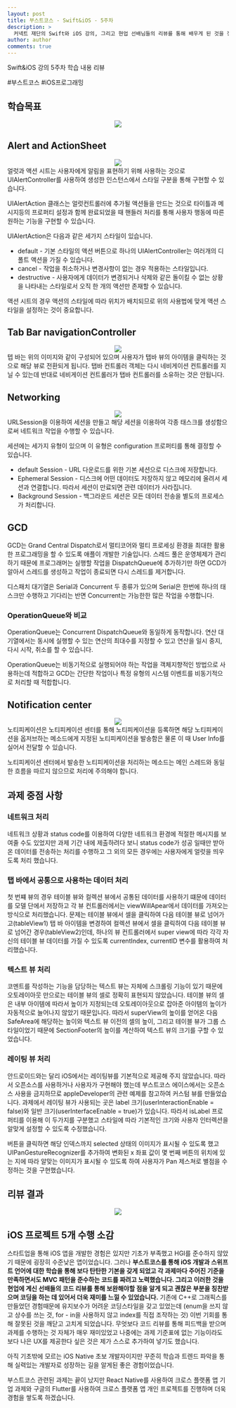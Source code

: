 ```yaml
---
layout: post
title: 부스트코스 - Swift&iOS - 5주차
description: >
  커넥트 재단의 Swift와 iOS 강의, 그리고 현업 선배님들의 리뷰를 통해 배우게 된 것을 정리하기 위한 포스팅 입니다.
author: author
comments: true
---
```


Swift&iOS 강의 5주차 학습 내용 리뷰

\#부스트코스 \#iOS프로그래밍

## 학습목표
<center>
<img src="https://sungwon-choi-29.github.io/assets/img/blog/boostcourse_5.png"/>
</center>

## Alert and ActionSheet
<center>
<img src="https://sungwon-choi-29.github.io/assets/img/blog/boostcourse_5_1.png"/>
</center>
얼럿과 액션 시트는 사용자에게 알림을 표현하기 위해 사용하는 것으로 UIAlertController를 사용하여 생성한 인스턴스에서 스타일 구분을 통해 구현할 수 있습니다.

UIAlertAction 클래스는 얼럿컨트롤러에 추가될 액션들을 만드는 것으로 타이틀과 메시지등의 프로퍼티 설정과 함께 완료되었을 때 핸들러 처리를 통해 사용자 행동에 따른 원하는 기능을 구현할 수 있습니다.

UIAlertAction은 다음과 같은 세가지 스타일이 있습니다.

* default - 기본 스타일의 액션 버튼으로 하나의 UIAlertController는 여러개의 디폴트 액션을 가질 수 있습니다.
* cancel - 작업을 취소하거나 변경사항이 없는 경우 적용하는 스타일입니다.
* destructive - 사용자에게 데이터가 변경되거나 삭제와 같은 돌이킬 수 없는 상황을 나타내는 스타일로서 오직 한 개의 액션만 존재할 수 있습니다.

액션 시트의 경우 액션의 스타일에 따라 위치가 배치되므로 위의 사용법에 맞게 액션 스타일을 설정하는 것이 중요합니다.

## Tab Bar navigationController
<center>
<img src="https://sungwon-choi-29.github.io/assets/img/blog/boostcourse_5_2.png"/>
</center>
텝 바는 위의 이미지와 같이 구성되어 있으며 사용자가 탭바 뷰의 아이템을 클릭하는 것으로 해당 뷰로 전환되게 됩니다. 탭바 컨트롤러 객체는 다시 네비게이션 컨트롤러를 지닐 수 있는데 반대로 네비게이션 컨트롤러가 탭바 컨트롤러를 소유하는 것은 안됩니다.

## Networking
<center>
<img src="https://sungwon-choi-29.github.io/assets/img/blog/boostcourse_5_2.png"/>
</center>
URLSession을 이용하여 세션을 만들고 해당 세션을 이용하여 각종 태스크를 생성함으로써 네트워크 작업을 수행할 수 있습니다.

세션에는 세가지 유형이 있으며 이 유형은 configuration 프로퍼티를 통해 결정할 수 있습니다.
* default Session - URL 다운로드를 위한 기본 세션으로 디스크에 저장합니다.
* Ephemeral Session - 디스크에 어떤 데이터도 저장하지 않고 메모리에 올려서 세션과 연결합니다. 따라서 세션이 만료되면 관련 데이터가 사라집니다.
* Background Session - 백그라운드 세션은 모든 데이터 전송을 별도의 프로세스가 처리합니다.

## GCD
GCD는 Grand Central Dispatch로서 멀티코어와 멀티 프로세싱 환경을 최대한 활용한 프로그래밍을 할 수 있도록 애플이 개발한 기술입니다. 스레드 풀은 운영체제가 관리하기 때문에 프로그래머는 실행할 작업을 DispatchQueue에 추가하기만 하면 GCD가 알아서 스레드를 생성하고 작업이 종료되면 다시 스레드를 제거합니다.

디스패치 대기열은 Serial과 Concurrent 두 종류가 있으며 Serial은 한번에 하나의 태스크만 수행하고 기다리는 반면 Concurrent는 가능한한 많은 작업을 수행합니다.
### OperationQueue와 비교
OperationQueue는 Concurrent DispatchQueue와 동일하게 동작합니다. 연산 대기열에서는 동시에 실행할 수 있는 연산의 최대수를 지정할 수 있고 연산을 일시 중지, 다시 시작, 취소를 할 수 있습니다.

OperationQueue는 비동기적으로 실행되어야 하는 작업을 객체지향적인 방법으로 사용하는데 적합하고 GCD는 간단한 작업이나 특정 유형의 시스템 이벤트를 비동기적으로 처리할 때 적합합니다.

## Notification center
<center>
<img src="https://sungwon-choi-29.github.io/assets/img/blog/boostcourse_5_4.png"/>
</center>
노티피케이션은 노티피케이션 센터를 통해 노티피케이션을 등록하면 해당 노티피케이션을 옵저브하는 메소드에게 지정된 노티피케이션을 발송함은 물론 이 때 User Info를 실어서 전달할 수 있습니다.

노티피케이션 센터에서 발송한 노티피케이션을 처리하는 메소드는 메인 스레드와 동일한 흐름을 따르지 않으므로 처리에 주의해야 합니다.

## 과제 중점 사항

### 네트워크 처리
네트워크 상황과 status code를 이용하여 다양한 네트워크 환경에 적절한 메시지를 보여줄 수도 있었지만 과제 기간 내에 제출하려다 보니 status code가 성공 일때만 받아온 데이터를 전송하는 처리를 수행하고 그 외의 모든 경우에는 사용자에게 얼럿을 띄우도록 처리 했습니다.

### 탭 바에서 공통으로 사용하는 데이터 처리
첫 번쨰 뷰의 경우 테이블 뷰와 컬렉션 뷰에서 공통된 데이터를 사용하기 떄문에 데이터를 모델 단에서 저장하고 각 뷰 컨트롤러에서는 viewWillApear에서 데이터를 가져오는 방식으로 처리했습니다. 문제는 테이블 뷰에서 셀을 클릭하여 다음 테이블 뷰로 넘어가고(tableView1) 탭 바 아이템을 변경하여 컬렉션 뷰에서 셀을 클릭하여 다음 테이블 뷰로 넘어간 경우(tableView2)인데, 하나의 뷰 컨트롤러에서 super view에 따라 각각 자신의 테이블 뷰 데이터를 가질 수 있도록 currentIndex, currentID 변수를 활용하여 처리했습니다.

### 텍스트 뷰 처리
코멘트를 작성하는 기능을 담당하는 텍스트 뷰는 자체에 스크롤링 기능이 있기 때문에 오토레이아웃 만으로는 테이블 뷰의 셀로 정확히 표현되지 않았습니다. 테이블 뷰의 셀은 내부 아이템에 따라서 높이가 지정되는데 오토레이아웃으로 잡아준 아이템의 높이가 자동적으로 늘어나지 않았기 때문입니다. 따라서 superView의 높이를 얻어온 다음 SafeArea에 해당하는 높이와 텍스트 뷰 이전의 셀의 높이, 그리고 테이블 뷰가 그룹 스타일이었기 때문에 SectionFooter의 높이를 계산하여 텍스트 뷰의 크기를 구할 수 있었습니다.

### 레이팅 뷰 처리
안드로이드와는 달리 iOS에서는 레이팅뷰를 기본적으로 제공해 주지 않았습니다. 따라서 오픈소스를 사용하거나 사용자가 구현해야 했는데 부스트코스 에이스에서는 오픈소스 사용을 금지하므로 appleDeveloper의 관련 예제를 참고하여 커스텀 뷰를 만들었습니다. 과제에서 레이팅 뷰가 사용되는 곳은 label 크기(userInteractionEnable = false)와 일반 크기(userInterfaceEnable = true)가 있습니다. 따라서 isLabel 프로퍼티를 이용해 이 두가지를 구분했고 스타일에 따라 기본적인 크기와 사용자 인터렉션을 알맞게 설정할 수 있도록 수정했습니다.

버튼을 클릭하면 해당 인덱스까지 selected 상태의 이미지가 표시될 수 있도록 했고 UIPanGestureRecognizer를 추가하여 변화된 x 좌표 값이 몇 번째 버튼의 위치에 있는 지에 따라 알맞는 이미지가 표시될 수 있도록 하여 사용자가 Pan 제스쳐로 별점을 수정하는 것을 구현했습니다.

## 리뷰 결과
<center>
<img src="https://sungwon-choi-29.github.io/assets/img/blog/boostcourseResult5_1.png"/>
</center>


## iOS 프로젝트 5개 수행 소감
스타트업을 통해 iOS 앱을 개발한 경험은 있지만 기초가 부족했고 HGI를 준수하지 않았기 때문에 굉장히 수준낮은 앱이었습니다. 그러나 <b>부스트코스를 통해 iOS 개발과 스위프트 언어에 대한 학습을 통해 보다 탄탄한 기본을 갖게 되었고 각 과제마다 주어진 기준을 만족하면서도 MVC 패턴을 준수하는 코드를 짜려고 노력했습니다. 그리고 이러한 것을 현업에 계신 선배들의 코드 리뷰를 통해 보완해야할 점을 알게 되고 괜찮은 부분을 칭찬받으며 코딩을 하는 데 있어서 더욱 재미를 느낄 수 있었습니다.</b> 기존에 C++로 그래픽스를 만들었던 경험때문에 유지보수가 어려운 코딩스타일을 갖고 있었는데 (enum을 쓰지 않고 상수를 쓰는 것, for - in을 사용하지 않고 index를 직접 조작하는 것) 이번 기회를 통해 잘못된 것을 깨닫고 고치게 되었습니다. 무엇보다 코드 리뷰를 통해 피드백을 받으며 과제를 수행하는 것 자체가 매우 재미있었고 나중에는 과제 기준표에 없는 기능이라도 보다 나은 UX를 제공한다 싶은 것은 제가 스스로 추가하여 넣기도 했습니다.

아직 기초밖에 모르는 iOS Native 초보 개발자이지만 꾸준히 학습과 트렌드 파악을 통해 실력있는 개발자로 성장하는 길을 알게된 좋은 경험이었습니다.

부스트코스 관련된 과제는 끝이 났지만 React Native를 사용하여 크로스 플랫폼 앱 기업 과제와 구글의 Flutter를 사용하여 크로스 플랫폼 앱 개인 프로젝트를 진행하며 더욱 경험을 쌓도록 하겠습니다.
